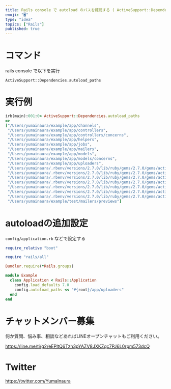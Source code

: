 ```yaml
---
title: Rails console で autoload のパスを確認する ( ActiveSupport::Dependencies.autolo
emoji: "🖥"
type: "idea"
topics: ["Rails"]
published: true
---
```


# コマンド

rails console で以下を実行

```
ActiveSupport::Dependencies.autoload_paths
```




# 実行例

```rb
irb(main):001:0> ActiveSupport::Dependencies.autoload_paths
=>
["/Users/yumainaura/example/app/channels",
 "/Users/yumainaura/example/app/controllers",
 "/Users/yumainaura/example/app/controllers/concerns",
 "/Users/yumainaura/example/app/helpers",
 "/Users/yumainaura/example/app/jobs",
 "/Users/yumainaura/example/app/mailers",
 "/Users/yumainaura/example/app/models",
 "/Users/yumainaura/example/app/models/concerns",
 "/Users/yumainaura/example/app/uploaders",
 "/Users/yumainaura/.rbenv/versions/2.7.0/lib/ruby/gems/2.7.0/gems/actionmailbox-7.0.2.4/app/controllers",
 "/Users/yumainaura/.rbenv/versions/2.7.0/lib/ruby/gems/2.7.0/gems/actionmailbox-7.0.2.4/app/jobs",
 "/Users/yumainaura/.rbenv/versions/2.7.0/lib/ruby/gems/2.7.0/gems/actionmailbox-7.0.2.4/app/models",
 "/Users/yumainaura/.rbenv/versions/2.7.0/lib/ruby/gems/2.7.0/gems/activestorage-7.0.2.4/app/controllers",
 "/Users/yumainaura/.rbenv/versions/2.7.0/lib/ruby/gems/2.7.0/gems/activestorage-7.0.2.4/app/controllers/concerns",
 "/Users/yumainaura/.rbenv/versions/2.7.0/lib/ruby/gems/2.7.0/gems/activestorage-7.0.2.4/app/jobs",
 "/Users/yumainaura/.rbenv/versions/2.7.0/lib/ruby/gems/2.7.0/gems/activestorage-7.0.2.4/app/models",
 "/Users/yumainaura/example/test/mailers/previews"]

```

# autoloadの追加設定

`config/application.rb` などで設定する

```rb
require_relative "boot"

require "rails/all"

Bundler.require(*Rails.groups)

module Example
  class Application < Rails::Application
    config.load_defaults 7.0
    config.autoload_paths << "#{root}/app/uploaders"
  end
end

```

<!-- Update From Qiita API -->

# チャットメンバー募集


何か質問、悩み事、相談などあればLINEオープンチャットもご利用ください。

https://line.me/ti/g2/eEPltQ6Tzh3pYAZV8JXKZqc7PJ6L0rpm573dcQ





# Twitter


https://twitter.com/YumaInaura


<!-- Update From Qiita API -->


